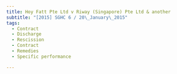 ```yaml
---
title: Hoy Fatt Pte Ltd v Riway (Singapore) Pte Ltd & another 
subtitle: "[2015] SGHC 6 / 20\_January\_2015"
tags:
  - Contract
  - Discharge
  - Rescission
  - Contract
  - Remedies
  - Specific performance

---
```



